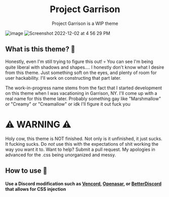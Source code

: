 <h1 align="center"> Project Garrison </h1>
<p align="center"> Project Garrison is a WIP theme </p>

![image](https://user-images.githubusercontent.com/76500838/203900189-fc54bc09-19a5-4e82-95a3-1f25820c96d9.png)
![Screenshot 2022-12-02 at 4 56 29 PM](https://user-images.githubusercontent.com/76500838/205403331-61df8a63-9e85-4a64-a3ca-4187cd6ca85c.png)



## What is this theme? 🤔
Honestly, even I'm still trying to figure this out! 💀 You can see I'm being quite liberal with shadows and shapes.... I honestly don't know what I desire from this theme. Just something soft on the eyes, and plenty of room for user hackability. I'll work on constructing that part later. 

The work-in-progress name stems from the fact that I started development on this theme when I was vacationing in Garrison, NY. I'll come up with a real name for this theme later. Probably something gay like "Marshmallow" or  "Creamy" or "Creamallow" or idk I'll figure it out fuck you


# ⚠️ WARNING ⚠️

Holy cow, this theme is NOT finished. Not only is it unfinished, it just sucks. It fucking sucks. Do *not* use this with the expectations of shit working the way you want it to. Want to help? Submit a pull request. My apologies in advanced for the .css being unorganized and messy.  

## How to use 📖

#### Use a Discord modification such as [Vencord](https://github.com/Vendicated/Vencord), [Openasar](https://openasar.dev/), or [BetterDiscord](https://github.com/BetterDiscord/BetterDiscord) that allows for CSS injection

